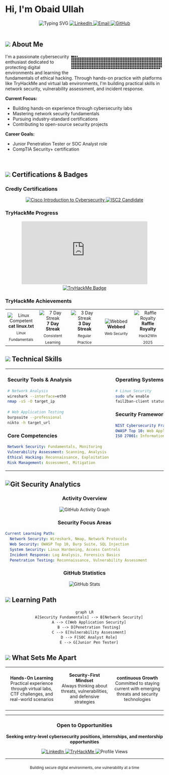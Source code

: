 # Hi, I'm Obaid Ullah

<div align="center">

<picture>
  <source media="(prefers-color-scheme: dark)" srcset="https://readme-typing-svg.demolab.com?font=Fira+Code&size=18&duration=3000&pause=1000&color=FF6B6B&background=00000000&center=true&vCenter=true&width=450&lines=Junior+Cybersecurity;Network+Defense+Explorer;Ethical+Hacking+Learner">
  <source media="(prefers-color-scheme: light)" srcset="https://readme-typing-svg.demolab.com?font=Fira+Code&size=18&duration=3000&pause=1000&color=DC2626&background=00000000&center=true&vCenter=true&width=450&lines=Junior+Cybersecurity;Network+Defense+Explorer;Ethical+Hacking+Learner">
  <img src="https://readme-typing-svg.demolab.com?font=Fira+Code&size=18&duration=3000&pause=1000&color=FF6B6B&background=00000000&center=true&vCenter=true&width=450&lines=Junior+Cybersecurity;Network+Defense+Explorer;Ethical+Hacking+Learner" alt="Typing SVG" />
</picture>

<a href="https://linkedin.com/in/obaidullah-tech" target="_blank">
  <img src="https://img.shields.io/badge/LinkedIn-Connect-0077B5?style=flat&logo=linkedin&logoColor=white" alt="LinkedIn">
</a>
<a href="mailto:obaid@example.com" target="_blank">
  <img src="https://img.shields.io/badge/Email-Contact-D14836?style=flat&logo=gmail&logoColor=white" alt="Email">
</a>
<a href="https://github.com/obaid-git" target="_blank">
  <img src="https://img.shields.io/badge/GitHub-Follow-181717?style=flat&logo=github&logoColor=white" alt="GitHub">
</a>

</div>

<br>

## <img src="https://media.giphy.com/media/L1R1tvI9svkIWwpVYr/giphy.gif" width="35"> About Me

<picture>
  <source media="(prefers-color-scheme: dark)" srcset="https://raw.githubusercontent.com/Platane/snk/output/github-contribution-grid-snake-dark.svg">
  <source media="(prefers-color-scheme: light)" srcset="https://raw.githubusercontent.com/Platane/snk/output/github-contribution-grid-snake.svg">
  <img align="right" alt="Snake eating contributions" width="300" src="https://raw.githubusercontent.com/Platane/snk/output/github-contribution-grid-snake-dark.svg" />
</picture>

I'm a passionate cybersecurity enthusiast dedicated to protecting digital environments and learning the fundamentals of ethical hacking. Through hands-on practice with platforms like TryHackMe and virtual lab environments, I'm building practical skills in network security, vulnerability assessment, and incident response.

**Current Focus:**
- Building hands-on experience through cybersecurity labs
- Mastering network security fundamentals
- Pursuing industry-standard certifications
- Contributing to open-source security projects

**Career Goals:**
- Junior Penetration Tester or SOC Analyst role
- CompTIA Security+ certification

<br clear="right"/>

## <img src="https://media.giphy.com/media/VgCDAzcKvsR6OM0uWg/giphy.gif" width="35"> Certifications & Badges

### Credly Certifications
<div align="center">

<a href="https://www.credly.com/badges/cisco-introduction-to-cybersecurity" target="_blank">
  <img src="https://images.credly.com/size/150x150/images/af8c6b4e-fc31-47c4-8dcb-eb7a2065dc5b/I2CS__1_.png" alt="Cisco Introduction to Cybersecurity" />
</a>
<a href="https://www.credly.com/badges/isc2-candidate" target="_blank">
  <img src="https://images.credly.com/size/150x150/images/9180921d-4a13-429e-9357-6f9706a554f0/image.png" alt="ISC2 Candidate" />
</a>

</div>

### TryHackMe Progress
<div align="center">

<iframe src="https://tryhackme.com/api/v2/badges/public-profile?userPublicId=4183767" style='border:none; width:400px; height:200px;'></iframe>

<a href="https://tryhackme.com/p/obaid.tryhackme" target="_blank">
  <img src="https://tryhackme-badges.s3.amazonaws.com/obaid.tryhackme.png" alt="TryHackMe Badge" width="300"/>
</a>

</div>

### TryHackMe Achievements
<div align="center">

<table>
<tr>
<td align="center" width="20%">
<img src="https://assets.tryhackme.com/img/badges/catlinuxtxt.svg" width="80" alt="Linux Competent"/>
<br><b>cat linux.txt</b>
<br><sub>Linux Fundamentals</sub>
</td>
<td align="center" width="20%">
<img src="https://assets.tryhackme.com/img/badges/7daystreak.svg" width="80" alt="7 Day Streak"/>
<br><b>7 Day Streak</b>
<br><sub>Consistent Learning</sub>
</td>
<td align="center" width="20%">
<img src="https://assets.tryhackme.com/img/badges/3daystreak.svg" width="80" alt="3 Day Streak"/>
<br><b>3 Day Streak</b>
<br><sub>Regular Practice</sub>
</td>
<td align="center" width="20%">
<img src="https://assets.tryhackme.com/img/badges/webbed.svg" width="80" alt="Webbed"/>
<br><b>Webbed</b>
<br><sub>Web Security</sub>
</td>
<td align="center" width="20%">
<img src="https://assets.tryhackme.com/img/badges/hack2win2025.svg" width="80" alt="Raffle Royalty"/>
<br><b>Raffle Royalty</b>
<br><sub>Hack2Win 2025</sub>
</td>
</tr>
</table>

</div>

## <img src="https://media.giphy.com/media/QssGEmpkyEOhBCb7e1/giphy.gif" width="35"> Technical Skills

<table>
<tr>
<td valign="top" width="50%">

### Security Tools & Analysis
```bash
# Network Analysis
wireshark --interface=eth0
nmap -sS -O target_ip

# Web Application Testing  
burpsuite --professional
nikto -h target_url
```

### Core Competencies
```yaml
Network Security: Fundamentals, Monitoring
Vulnerability Assessment: Scanning, Analysis  
Ethical Hacking: Reconnaissance, Exploitation
Risk Management: Assessment, Mitigation
```

</td>
<td valign="top" width="50%">

### Operating Systems
```bash
# Linux Security
sudo ufw enable
fail2ban-client status
```

### Security Frameworks
```yaml
NIST Cybersecurity Framework: Identify, Protect
OWASP Top 10: Web Application Security
ISO 27001: Information Security Management
```

</td>
</tr>
</table>

## <img src="https://media.giphy.com/media/W5eoZHPpUx9sapR0eu/giphy.gif" width="40px" alt="Git"> Security Analytics

<div align="center">

### **Activity Overview**
<picture>
  <source media="(prefers-color-scheme: dark)" srcset="https://github-readme-activity-graph.vercel.app/graph?username=obaid-git&custom_title=Security%20Learning%20Journey&bg_color=0D1117&color=FF6B6B&line=FF6B6B&point=FF6B6B&area_color=FF6B6B20&title_color=FFFFFF&area=true&hide_border=true">
  <source media="(prefers-color-scheme: light)" srcset="https://github-readme-activity-graph.vercel.app/graph?username=obaid-git&custom_title=Security%20Learning%20Journey&bg_color=FFFFFF&color=DC2626&line=DC2626&point=DC2626&area_color=FEE2E2&title_color=1F2937&area=true&hide_border=true">
  <img src="https://github-readme-activity-graph.vercel.app/graph?username=obaid-git&custom_title=Security%20Learning%20Journey&bg_color=0D1117&color=FF6B6B&line=FF6B6B&point=FF6B6B&area_color=FF6B6B20&title_color=FFFFFF&area=true&hide_border=true" alt="GitHub Activity Graph" />
</picture>

### **Security Focus Areas**
<div align="left">

```yaml
Current Learning Path:
  Network Security: Wireshark, Nmap, Network Protocols
  Web Security: OWASP Top 10, Burp Suite, SQL Injection
  System Security: Linux Hardening, Access Controls
  Incident Response: Log Analysis, Forensics Basics
  Penetration Testing: Reconnaissance, Vulnerability Assessment
```

</div>

### **GitHub Statistics**
<p align="center">
  <picture>
    <source 
      srcset="https://github-readme-stats-sigma-five.vercel.app/api?username=obaid-git&show_icons=true&theme=dark&include_all_commits=true&count_private=true&hide_border=true&bg_color=0D1117&title_color=FFFFFF&text_color=C9D1D9&icon_color=FF6B6B"
      media="(prefers-color-scheme: dark)"
    />
    <source
      srcset="https://github-readme-stats-sigma-five.vercel.app/api?username=obaid-git&show_icons=true&theme=default&include_all_commits=true&count_private=true&hide_border=true&bg_color=FFFFFF&title_color=1F2937&text_color=374151&icon_color=DC2626"
      media="(prefers-color-scheme: light)"
    />
    <img height="180em" src="https://github-readme-stats-sigma-five.vercel.app/api?username=obaid-git&show_icons=true&theme=dark&include_all_commits=true&count_private=true&hide_border=true&bg_color=0D1117&title_color=FFFFFF&text_color=C9D1D9&icon_color=FF6B6B" alt="GitHub Stats"/>
  </picture>
</p>

</div>

## <img src="https://media.giphy.com/media/LnQjpWaON8nhr21vNW/giphy.gif" width="35"> Learning Path

<div align="center">

```mermaid
graph LR
    A[Security Fundamentals] --> B[Network Security]
    A --> C[Web Application Security]
    B --> D[Penetration Testing]
    C --> E[Vulnerability Assessment]
    D --> F[SOC Analyst Role]
    E --> G[Junior Pen Tester]
```

</div>

## <img src="https://media.giphy.com/media/ZVik7pBtu9dNS/giphy.gif" width="35"> What Sets Me Apart

<table>
<tr>
<td width="33%" align="center">

**Hands-On Learning**
<br>
Practical experience through virtual labs, CTF challenges, and real-world scenarios

</td>
<td width="33%" align="center">

**Security-First Mindset**
<br>
Always thinking about threats, vulnerabilities, and defensive strategies

</td>
<td width="33%" align="center">

**continuous Growth**
<br>
Committed to staying current with emerging threats and security technologies

</td>
</tr>
</table>

---

<div align="center">

### Open to Opportunities
**Seeking entry-level cybersecurity positions, internships, and mentorship opportunities**

<a href="https://linkedin.com/in/obaidullah-tech" target="_blank">
  <img src="https://img.shields.io/badge/Professional_Network-DC2626?style=flat&logo=linkedin&logoColor=white" alt="LinkedIn">
</a>
<a href="https://tryhackme.com/p/obaid.tryhackme" target="_blank">
  <img src="https://img.shields.io/badge/Security_Practice-FF6B6B?style=flat&logo=tryhackme&logoColor=white" alt="TryHackMe">
</a>

<picture>
  <source media="(prefers-color-scheme: dark)" srcset="https://komarev.com/ghpvc/?username=obaid-git&style=flat&color=FF6B6B&label_color=0D1117">
  <source media="(prefers-color-scheme: light)" srcset="https://komarev.com/ghpvc/?username=obaid-git&style=flat&color=DC2626&label_color=FFFFFF">
  <img src="https://komarev.com/ghpvc/?username=obaid-git&style=flat&color=FF6B6B&label_color=0D1117" alt="Profile Views" />
</picture>

</div>

---

<div align="center">
<sub>Building secure digital environments, one vulnerability at a time</sub>
</div>
